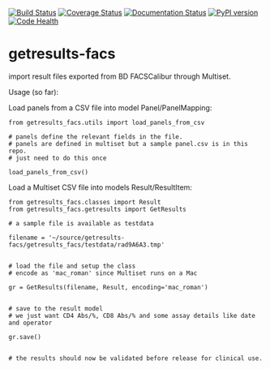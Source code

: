 [![Build Status](https://travis-ci.org/erikvw/getresults-facs.svg?branch=master)](https://travis-ci.org/erikvw/getresults-facs)
[![Coverage Status](https://coveralls.io/repos/erikvw/getresults-facs/badge.svg)](https://coveralls.io/r/erikvw/getresults-facs)
[![Documentation Status](https://readthedocs.org/projects/getresults-facs/badge/?version=latest)](https://readthedocs.org/projects/getresults-facs/?badge=latest)
[![PyPI version](https://badge.fury.io/py/getresults-facs.svg)](http://badge.fury.io/py/getresults-facs)
[![Code Health](https://landscape.io/github/erikvw/getresults-facs/master/landscape.svg?style=flat)](https://landscape.io/github/erikvw/getresults-facs/master)

# getresults-facs

import result files exported from BD FACSCalibur through Multiset.

Usage (so far):

Load panels from a CSV file into model Panel/PanelMapping:

    from getresults_facs.utils import load_panels_from_csv

    # panels define the relevant fields in the file.
    # panels are defined in multiset but a sample panel.csv is in this repo.
    # just need to do this once
    
    load_panels_from_csv()
    
Load a Multiset CSV file into models Result/ResultItem:

    from getresults_facs.classes import Result
    from getresults_facs.getresults import GetResults
    
    # a sample file is available as testdata

    filename = '~/source/getresults-facs/getresults_facs/testdata/rad9A6A3.tmp'

    
    # load the file and setup the class
    # encode as 'mac_roman' since Multiset runs on a Mac

    gr = GetResults(filename, Result, encoding='mac_roman')


    # save to the result model 
    # we just want CD4 Abs/%, CD8 Abs/% and some assay details like date and operator

    gr.save()


    # the results should now be validated before release for clinical use.
    
